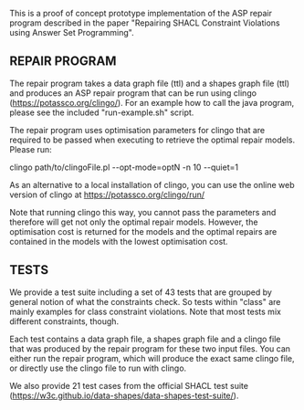 This is a proof of concept prototype implementation of the ASP repair program described in the paper "Repairing SHACL Constraint Violations using Answer Set Programming".

REPAIR PROGRAM
--------------
The repair program takes a data graph file (ttl) and a shapes graph file (ttl) and produces an ASP repair program that can be run using clingo (https://potassco.org/clingo/). For an example how to call the java program, please see the included "run-example.sh" script.

The repair program uses optimisation parameters for clingo that are required to be passed when executing to retrieve the optimal repair models. Please run:

clingo path/to/clingoFile.pl --opt-mode=optN -n 10 --quiet=1

As an alternative to a local installation of clingo, you can use the online web version of clingo at https://potassco.org/clingo/run/

Note that running clingo this way, you cannot pass the parameters and therefore will get not only the optimal repair models. However, the optimisation cost is returned for the models and the optimal repairs are contained in the models with the lowest optimisation cost.

TESTS
-----

We provide a test suite including a set of 43 tests that are grouped by general notion of what the constraints check. So tests within "class" are mainly examples for class constraint violations. Note that most tests mix different constraints, though.

Each test contains a data graph file, a shapes graph file and a clingo file that was produced by the repair program for these two input files. You can either run the repair program, which will produce the exact same clingo file, or directly use the clingo file to run with clingo.

We also provide 21 test cases from the official SHACL test suite (https://w3c.github.io/data-shapes/data-shapes-test-suite/).